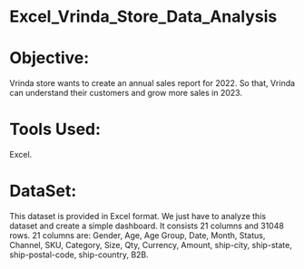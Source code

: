# Excel_Vrinda_Store_Data_Analysis

# Objective:
Vrinda store wants to create an annual sales report for 2022. So that, Vrinda can understand their customers and grow more sales in 2023.
# Tools Used:
Excel.
# DataSet:
This dataset is provided in Excel format. We just have to analyze this dataset and create a simple dashboard. It consists 21 columns and 31048 rows.
21 columns are:
Gender, Age, Age Group, Date, Month, Status, Channel, SKU, Category, Size, Qty, Currency, Amount, ship-city, ship-state, ship-postal-code, ship-country, B2B.

